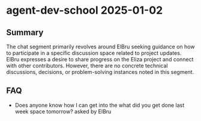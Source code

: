# agent-dev-school 2025-01-02

## Summary
The chat segment primarily revolves around ElBru seeking guidance on how to participate in a specific discussion space related to project updates. ElBru expresses a desire to share progress on the Eliza project and connect with other contributors. However, there are no concrete technical discussions, decisions, or problem-solving instances noted in this segment.

## FAQ
- Does anyone know how I can get into the what did you get done last week space tomorrow? asked by ElBru
